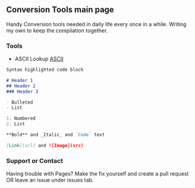 ## Conversion Tools main page

Handy Conversion tools needed in daily life every once in a while. Writing my own to keep the compilation together.

### Tools

* ASCII Lookup [ASCII](/ascii.html)

```markdown
Syntax highlighted code block

# Header 1
## Header 2
### Header 3

- Bulleted
- List

1. Numbered
2. List

**Bold** and _Italic_ and `Code` text

[Link](url) and ![Image](src)
```



### Support or Contact

Having trouble with Pages?
Make the fix yourself and create a pull request OR leave an issue under issues tab.
